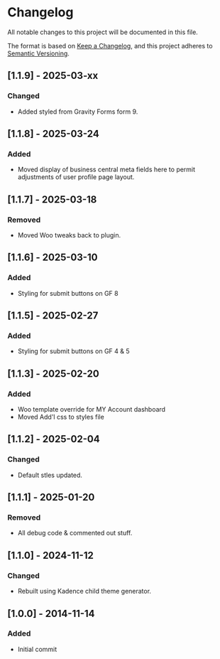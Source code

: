 # Changelog

All notable changes to this project will be documented in this file.

The format is based on [Keep a Changelog](https://keepachangelog.com/en/1.1.0/),
and this project adheres to [Semantic Versioning](https://semver.org/spec/v2.0.0.html).

## [1.1.9] - 2025-03-xx

### Changed

- Added styled from Gravity Forms form 9. 

## [1.1.8] - 2025-03-24

### Added

- Moved display of business central meta fields here to permit adjustments of user profile page layout. 

## [1.1.7] - 2025-03-18

### Removed 

- Moved Woo tweaks back to plugin.  

## [1.1.6] - 2025-03-10

### Added

- Styling for submit buttons on GF 8 

## [1.1.5] - 2025-02-27

### Added

- Styling for submit buttons on GF 4 & 5 

## [1.1.3] - 2025-02-20

### Added

- Woo template override for MY Account dashboard 
- Moved Add'l css to styles file

## [1.1.2] - 2025-02-04

### Changed

- Default stles updated. 

## [1.1.1] - 2025-01-20

### Removed

- All debug code & commented out stuff. 

## [1.1.0] - 2024-11-12

### Changed

- Rebuilt using Kadence child theme generator. 

## [1.0.0] - 2014-11-14

### Added

- Initial commit